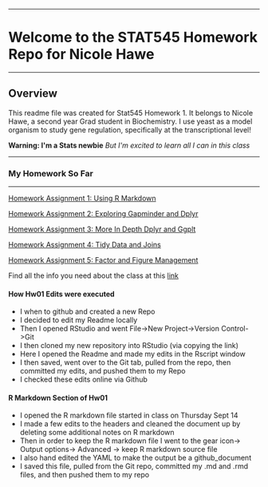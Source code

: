 ***
# Welcome to the STAT545 Homework Repo for Nicole Hawe
***


## Overview

This readme file was created for Stat545 Homework 1. It belongs to Nicole Hawe, a second year Grad student in Biochemistry. I use yeast as a model organism to study gene regulation, specifically at the transcriptional level!

**Warning: I'm a Stats newbie**
*But I'm excited to learn all I can in this class* 

***
### My Homework So Far
***
[Homework Assignment 1: Using R Markdown](https://github.com/nicolehawe/STAT545-HW-Hawe-Nicole/tree/master/HW01)

[Homework Assignment 2: Exploring Gapminder and Dplyr](https://github.com/nicolehawe/STAT545-HW-Hawe-Nicole/tree/master/HW02)

[Homework Assignment 3: More In Depth Dplyr and Ggplt](https://github.com/nicolehawe/STAT545-HW-Hawe-Nicole/tree/master/HW03)

[Homework Assignment 4: Tidy Data and Joins](https://github.com/nicolehawe/STAT545-HW-Hawe-Nicole/tree/master/HW04)

[Homework Assignment 5: Factor and Figure Management](https://github.com/nicolehawe/STAT545-HW-Hawe-Nicole/tree/master/HW05)



Find all the info you need about the class at this [link](http://stat545.com/index.html)

#### How Hw01 Edits were executed

- I when to github and created a new Repo
- I decided to edit my Readme locally
- Then I opened RStudio and went File->New Project->Version Control->Git
- I then cloned my new repository into RStudio (via copying the link)
- Here I opened the Readme and made my edits in the Rscript window
- I then saved, went over to the Git tab, pulled from the repo, then committed my edits, and pushed them to my Repo 
- I checked these edits online via Github

#### R Markdown Section of Hw01

- I opened the R markdown file started in class on Thursday Sept 14
- I made a few edits to the headers and cleaned the document up by deleting some additional notes on R markdown
- Then in order to keep the R markdown file I went to the gear icon-> Output options-> Advanced -> keep R markdown source file
- I also hand edited the YAML to make the output be a github_document
- I saved this file, pulled from the Git repo, committed my .md and .rmd files, and then pushed them to my repo
